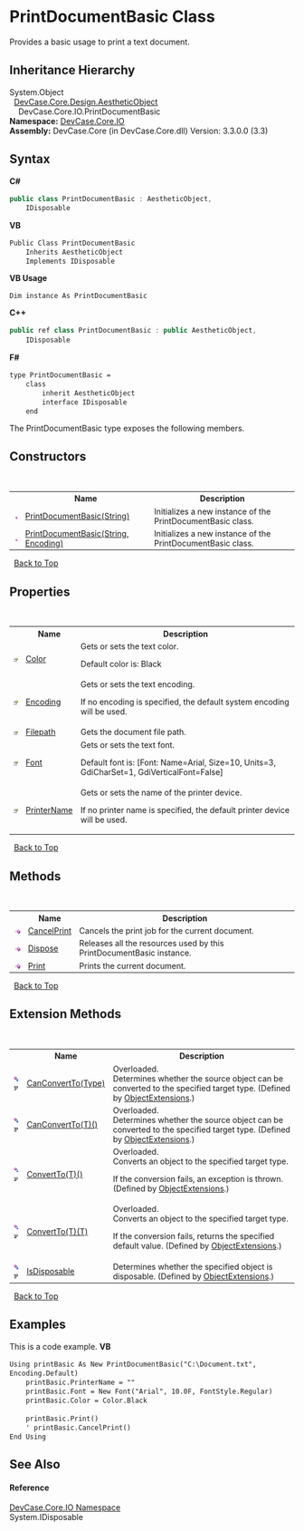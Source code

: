 # PrintDocumentBasic Class
 

Provides a basic usage to print a text document.


## Inheritance Hierarchy
System.Object<br />&nbsp;&nbsp;<a href="T_DevCase_Core_Design_AestheticObject">DevCase.Core.Design.AestheticObject</a><br />&nbsp;&nbsp;&nbsp;&nbsp;DevCase.Core.IO.PrintDocumentBasic<br />
**Namespace:**&nbsp;<a href="N_DevCase_Core_IO">DevCase.Core.IO</a><br />**Assembly:**&nbsp;DevCase.Core (in DevCase.Core.dll) Version: 3.3.0.0 (3.3)

## Syntax

**C#**<br />
``` C#
public class PrintDocumentBasic : AestheticObject, 
	IDisposable
```

**VB**<br />
``` VB
Public Class PrintDocumentBasic
	Inherits AestheticObject
	Implements IDisposable
```

**VB Usage**<br />
``` VB Usage
Dim instance As PrintDocumentBasic
```

**C++**<br />
``` C++
public ref class PrintDocumentBasic : public AestheticObject, 
	IDisposable
```

**F#**<br />
``` F#
type PrintDocumentBasic =  
    class
        inherit AestheticObject
        interface IDisposable
    end
```

The PrintDocumentBasic type exposes the following members.


## Constructors
&nbsp;<table><tr><th></th><th>Name</th><th>Description</th></tr><tr><td>![Public method](media/pubmethod.gif "Public method")</td><td><a href="M_DevCase_Core_IO_PrintDocumentBasic__ctor">PrintDocumentBasic(String)</a></td><td>
Initializes a new instance of the PrintDocumentBasic class.</td></tr><tr><td>![Public method](media/pubmethod.gif "Public method")</td><td><a href="M_DevCase_Core_IO_PrintDocumentBasic__ctor_1">PrintDocumentBasic(String, Encoding)</a></td><td>
Initializes a new instance of the PrintDocumentBasic class.</td></tr></table>&nbsp;
<a href="#printdocumentbasic-class">Back to Top</a>

## Properties
&nbsp;<table><tr><th></th><th>Name</th><th>Description</th></tr><tr><td>![Public property](media/pubproperty.gif "Public property")</td><td><a href="P_DevCase_Core_IO_PrintDocumentBasic_Color">Color</a></td><td>
Gets or sets the text color. 

 Default color is: Black</td></tr><tr><td>![Public property](media/pubproperty.gif "Public property")</td><td><a href="P_DevCase_Core_IO_PrintDocumentBasic_Encoding">Encoding</a></td><td>
Gets or sets the text encoding. 

 If no encoding is specified, the default system encoding will be used.</td></tr><tr><td>![Public property](media/pubproperty.gif "Public property")</td><td><a href="P_DevCase_Core_IO_PrintDocumentBasic_Filepath">Filepath</a></td><td>
Gets the document file path.</td></tr><tr><td>![Public property](media/pubproperty.gif "Public property")</td><td><a href="P_DevCase_Core_IO_PrintDocumentBasic_Font">Font</a></td><td>
Gets or sets the text font. 

 Default font is: [Font: Name=Arial, Size=10, Units=3, GdiCharSet=1, GdiVerticalFont=False]</td></tr><tr><td>![Public property](media/pubproperty.gif "Public property")</td><td><a href="P_DevCase_Core_IO_PrintDocumentBasic_PrinterName">PrinterName</a></td><td>
Gets or sets the name of the printer device. 

 If no printer name is specified, the default printer device will be used.</td></tr></table>&nbsp;
<a href="#printdocumentbasic-class">Back to Top</a>

## Methods
&nbsp;<table><tr><th></th><th>Name</th><th>Description</th></tr><tr><td>![Public method](media/pubmethod.gif "Public method")</td><td><a href="M_DevCase_Core_IO_PrintDocumentBasic_CancelPrint">CancelPrint</a></td><td>
Cancels the print job for the current document.</td></tr><tr><td>![Public method](media/pubmethod.gif "Public method")</td><td><a href="M_DevCase_Core_IO_PrintDocumentBasic_Dispose">Dispose</a></td><td>
Releases all the resources used by this PrintDocumentBasic instance.</td></tr><tr><td>![Public method](media/pubmethod.gif "Public method")</td><td><a href="M_DevCase_Core_IO_PrintDocumentBasic_Print">Print</a></td><td>
Prints the current document.</td></tr></table>&nbsp;
<a href="#printdocumentbasic-class">Back to Top</a>

## Extension Methods
&nbsp;<table><tr><th></th><th>Name</th><th>Description</th></tr><tr><td>![Public Extension Method](media/pubextension.gif "Public Extension Method")![Code example](media/CodeExample.png "Code example")</td><td><a href="M_DevCase_Core_Extensions_Object_ObjectExtensions_CanConvertTo">CanConvertTo(Type)</a></td><td>Overloaded.  
Determines whether the source object can be converted to the specified target type.
 (Defined by <a href="T_DevCase_Core_Extensions_Object_ObjectExtensions">ObjectExtensions</a>.)</td></tr><tr><td>![Public Extension Method](media/pubextension.gif "Public Extension Method")![Code example](media/CodeExample.png "Code example")</td><td><a href="M_DevCase_Core_Extensions_Object_ObjectExtensions_CanConvertTo__1">CanConvertTo(T)()</a></td><td>Overloaded.  
Determines whether the source object can be converted to the specified target type.
 (Defined by <a href="T_DevCase_Core_Extensions_Object_ObjectExtensions">ObjectExtensions</a>.)</td></tr><tr><td>![Public Extension Method](media/pubextension.gif "Public Extension Method")![Code example](media/CodeExample.png "Code example")</td><td><a href="M_DevCase_Core_Extensions_Object_ObjectExtensions_ConvertTo__1">ConvertTo(T)()</a></td><td>Overloaded.  
Converts an object to the specified target type. 

 If the conversion fails, an exception is thrown.
 (Defined by <a href="T_DevCase_Core_Extensions_Object_ObjectExtensions">ObjectExtensions</a>.)</td></tr><tr><td>![Public Extension Method](media/pubextension.gif "Public Extension Method")![Code example](media/CodeExample.png "Code example")</td><td><a href="M_DevCase_Core_Extensions_Object_ObjectExtensions_ConvertTo__1_1">ConvertTo(T)(T)</a></td><td>Overloaded.  
Converts an object to the specified target type. 

 If the conversion fails, returns the specified default value.
 (Defined by <a href="T_DevCase_Core_Extensions_Object_ObjectExtensions">ObjectExtensions</a>.)</td></tr><tr><td>![Public Extension Method](media/pubextension.gif "Public Extension Method")![Code example](media/CodeExample.png "Code example")</td><td><a href="M_DevCase_Core_Extensions_Object_ObjectExtensions_IsDisposable">IsDisposable</a></td><td>
Determines whether the specified object is disposable.
 (Defined by <a href="T_DevCase_Core_Extensions_Object_ObjectExtensions">ObjectExtensions</a>.)</td></tr></table>&nbsp;
<a href="#printdocumentbasic-class">Back to Top</a>

## Examples
This is a code example. 
**VB**<br />
``` VB
Using printBasic As New PrintDocumentBasic("C:\Document.txt", Encoding.Default)
    printBasic.PrinterName = ""
    printBasic.Font = New Font("Arial", 10.0F, FontStyle.Regular)
    printBasic.Color = Color.Black

    printBasic.Print()
    ' printBasic.CancelPrint()
End Using
```


## See Also


#### Reference
<a href="N_DevCase_Core_IO">DevCase.Core.IO Namespace</a><br />System.IDisposable<br />